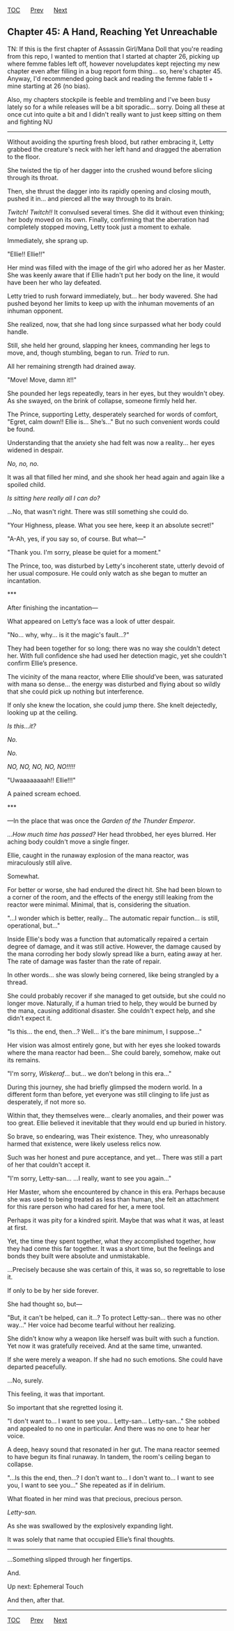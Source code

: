 [TOC](../readme.md)&nbsp;&nbsp;&nbsp;&nbsp;&nbsp;&nbsp;[Prev](index_split_019.md)&nbsp;&nbsp;&nbsp;&nbsp;&nbsp;&nbsp;[Next](index_split_021.md)



## Chapter 45: A Hand, Reaching Yet Unreachable

TN: If this is the first chapter of Assassin Girl/Mana Doll that you're reading from this repo, I wanted to mention that I started at chapter 26, picking up where femme fables left off, however novelupdates kept rejecting my new chapter even after filling in a bug report form thing... so, here's chapter 45. Anyway, I'd recommended going back and reading the femme fable tl + mine starting at 26 (no bias).

Also, my chapters stockpile is feeble and trembling and I've been busy lately so for a while releases will be a bit sporadic... sorry. Doing all these at once cut into quite a bit and I didn't really want to just keep sitting on them and fighting NU

------------------------------------------------------------------------

Without avoiding the spurting fresh blood, but rather embracing it,
Letty grabbed the creature's neck with her left hand and dragged the
aberration to the floor.

She twisted the tip of her dagger into the crushed wound before slicing
through its throat.

Then, she thrust the dagger into its rapidly opening and closing mouth,
pushed it in... and pierced all the way through to its brain.

*Twitch!* *Twitch!!* It convulsed several times. She did it without even
thinking; her body moved on its own. Finally, confirming that the
aberration had completely stopped moving, Letty took just a moment to
exhale.

Immediately, she sprang up.

"Ellie!! Ellie!!"

Her mind was filled with the image of the girl who adored her as her
Master. She was keenly aware that if Ellie hadn't put her body on the
line, it would have been her who lay defeated.

Letty tried to rush forward immediately, but... her body wavered. She
had pushed beyond her limits to keep up with the inhuman movements of an
inhuman opponent.

She realized, now, that she had long since surpassed what her body could
handle.

Still, she held her ground, slapping her knees, commanding her legs to
move, and, though stumbling, began to run. *Tried* to run.

All her remaining strength had drained away.

"Move! Move, damn it!!"

She pounded her legs repeatedly, tears in her eyes, but they wouldn't
obey. As she swayed, on the brink of collapse, someone firmly held her.

The Prince, supporting Letty, desperately searched for words of comfort,
"Egret, calm down!! Ellie is... She’s..." But no such convenient words
could be found.

Understanding that the anxiety she had felt was now a reality... her
eyes widened in despair.

*No, no, no.*

It was all that filled her mind, and she shook her head again and again
like a spoiled child.

*Is sitting here really all I can do?*

...No, that wasn't right. There was still something she could do.

"Your Highness, please. What you see here, keep it an absolute secret!"

"A-Ah, yes, if you say so, of course. But what—"

"Thank you. I'm sorry, please be quiet for a moment."

The Prince, too, was disturbed by Letty's incoherent state, utterly
devoid of her usual composure. He could only watch as she began to
mutter an incantation.

\*\*\*

After finishing the incantation—

What appeared on Letty’s face was a look of utter despair.

"No... why, why... is it the magic's fault...?"

They had been together for so long; there was no way she couldn't detect
her. With full confidence she had used her detection magic, yet she
couldn't confirm Ellie’s presence.

The vicinity of the mana reactor, where Ellie should’ve been, was
saturated with mana so dense... the energy was disturbed and flying
about so wildly that she could pick up nothing but interference.

If only she knew the location, she could jump there. She knelt
dejectedly, looking up at the ceiling.

*Is this…it?*

*No.*

*No.*

*NO, NO, NO, NO, NO!!!!!*

"Uwaaaaaaaah!! Ellie!!!"

A pained scream echoed.

\*\*\*

—In the place that was once the *Garden of the Thunder Emperor*.

*...How much time has passed?* Her head throbbed, her eyes blurred. Her
aching body couldn't move a single finger.

Ellie, caught in the runaway explosion of the mana reactor, was
miraculously still alive.

Somewhat.

For better or worse, she had endured the direct hit. She had been blown
to a corner of the room, and the effects of the energy still leaking
from the reactor were minimal. Minimal, that is, considering the
situation.

"...I wonder which is better, really... The automatic repair function...
is still, operational, but..."

Inside Ellie's body was a function that automatically repaired a certain
degree of damage, and it was still active. However, the damage caused by
the mana corroding her body slowly spread like a burn, eating away at
her. The rate of damage was faster than the rate of repair.

In other words... she was slowly being cornered, like being strangled by
a thread.

She could probably recover if she managed to get outside, but she could
no longer move. Naturally, if a human tried to help, they would be
burned by the mana, causing additional disaster. She couldn't expect
help, and she didn't expect it.

"Is this... the end, then...? Well... it's the bare minimum, I
suppose..."

Her vision was almost entirely gone, but with her eyes she looked
towards where the mana reactor had been… She could barely, somehow, make
out its remains.

"I'm sorry, *Wiskeraf*... but... we don’t belong in this era..."

During this journey, she had briefly glimpsed the modern world. In a
different form than before, yet everyone was still clinging to life just
as desperately, if not more so.

Within that, they themselves were... clearly anomalies, and their power
was too great. Ellie believed it inevitable that they would end up
buried in history.

So brave, so endearing, was Their existence. They, who unreasonably
harmed that existence, were likely useless relics now.

Such was her honest and pure acceptance, and yet… There was still a part
of her that couldn't accept it.

"I'm sorry, Letty-san... ...I really, want to see you again..."

Her Master, whom she encountered by chance in this era. Perhaps because
she was used to being treated as less than human, she felt an attachment
for this rare person who had cared for her, a mere tool.

Perhaps it was pity for a kindred spirit. Maybe that was what it was, at
least at first.

Yet, the time they spent together, what they accomplished together, how
they had come this far together. It was a short time, but the feelings
and bonds they built were absolute and unmistakable.

...Precisely because she was certain of this, it was so, so regrettable
to lose it.

If only to be by her side forever.

She had thought so, but—

"But, it can't be helped, can it...? To protect Letty-san... there was
no other way..." Her voice had become tearful without her realizing.

She didn't know why a weapon like herself was built with such a
function. Yet now it was gratefully received. And at the same time,
unwanted.

If she were merely a weapon. If she had no such emotions. She could have
departed peacefully.

...No, surely.

This feeling, it was that important.

So important that she regretted losing it.

"I don't want to... I want to see you... Letty-san... Letty-san..." She
sobbed and appealed to no one in particular. And there was no one to
hear her voice.

A deep, heavy sound that resonated in her gut. The mana reactor seemed
to have begun its final runaway. In tandem, the room's ceiling began to
collapse.

"...Is this the end, then...? I don't want to... I don't want to... I
want to see you, I want to see you..." She repeated as if in delirium.

What floated in her mind was that precious, precious person.

*Letty-san.*

As she was swallowed by the explosively expanding light.

It was solely that name that occupied Ellie’s final thoughts.

------------------------------------------------------------------------

...Something slipped through her fingertips.

And.

Up next: Ephemeral Touch

And then, after that.


---
[TOC](../readme.md)&nbsp;&nbsp;&nbsp;&nbsp;&nbsp;&nbsp;[Prev](index_split_019.md)&nbsp;&nbsp;&nbsp;&nbsp;&nbsp;&nbsp;[Next](index_split_021.md)

